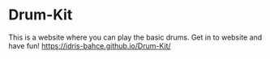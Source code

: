 # Drum-Kit
This is a website where you can play the basic drums. Get in to website and have fun!
https://idris-bahce.github.io/Drum-Kit/
